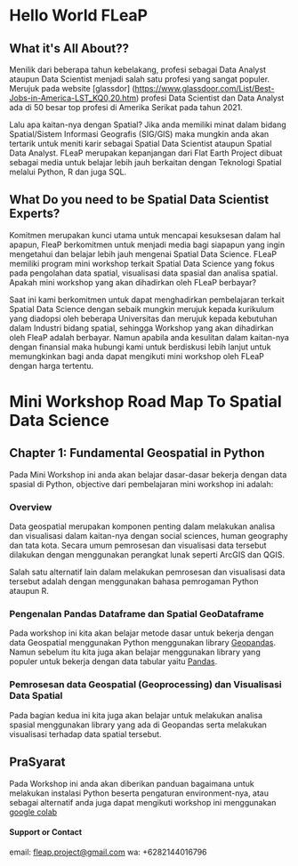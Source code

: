 # Hello World FLeaP
## What it's All About??

Menilik dari beberapa tahun kebelakang, profesi sebagai Data Analyst ataupun Data Scientist menjadi salah satu profesi yang sangat populer. Merujuk pada website [glassdor] (https://www.glassdoor.com/List/Best-Jobs-in-America-LST_KQ0,20.htm) profesi  Data Scientist dan Data Analyst ada di 50 besar top profesi di Amerika Serikat pada tahun 2021.

Lalu apa kaitan-nya dengan Spatial? Jika anda memiliki minat dalam bidang Spatial/Sistem Informasi Geografis (SIG/GIS) maka mungkin anda akan tertarik untuk meniti karir sebagai Spatial Data Scientist ataupun Spatial Data Analyst. FLeaP merupakan kepanjangan dari Flat Earth Project dibuat sebagai media untuk belajar lebih jauh berkaitan dengan Teknologi Spatial melalui Python, R dan juga SQL.

## What Do you need to be Spatial Data Scientist Experts?

Komitmen merupakan kunci utama untuk mencapai kesuksesan dalam hal apapun, FleaP berkomitmen untuk menjadi media bagi siapapun yang ingin mengetahui dan belajar lebih jauh mengenai Spatial Data Science. FLeaP memiliki program  mini workshop terkait Spatial Data Science yang fokus pada pengolahan data spatial, visualisasi data spasial dan analisa spatial. Apakah mini workshop yang akan dihadirkan oleh FLeaP berbayar? 

Saat ini kami berkomitmen untuk dapat menghadirkan pembelajaran terkait Spatial Data Science dengan sebaik mungkin merujuk kepada kurikulum yang diadopsi oleh beberapa Universitas dan merujuk kepada kebutuhan dalam Industri bidang spatial, sehingga Workshop yang akan dihadirkan oleh FleaP adalah berbayar. Namun apabila anda kesulitan dalam kaitan-nya dengan finansial maka hubungi kami untuk berdiskusi lebih lanjut untuk memungkinkan bagi anda dapat mengikuti mini workshop oleh FLeaP dengan harga tertentu.

# Mini Workshop Road Map To Spatial Data Science
## Chapter 1: Fundamental Geospatial in Python

Pada Mini Workshop ini anda akan belajar dasar-dasar bekerja dengan data spasial di Python, objective dari pembelajaran mini workshop ini adalah:

### Overview
Data geospatial merupakan komponen penting dalam melakukan analisa dan visualisasi dalam kaitan-nya dengan social sciences, human geography dan tata kota. Secara umum pemrosesan dan visualisasi data tersebut dilakukan dengan menggunakan perangkat lunak seperti ArcGIS dan QGIS.

Salah satu alternatif lain dalam melakukan pemrosesan dan visualisasi data tersebut adalah dengan menggunakan bahasa pemrogaman Python ataupun R.

### Pengenalan Pandas Dataframe dan Spatial GeoDataframe
Pada workshop ini kita akan belajar metode dasar untuk bekerja dengan data Geospatial menggunakan Python menggunakan library [Geopandas](https://geopandas.org). Namun sebelum itu kita juga akan belajar menggunakan library yang populer untuk bekerja dengan data tabular yaitu [Pandas](https://pandas.pydata.org).

### Pemrosesan data Geospatial (Geoprocessing) dan Visualisasi Data Spatial
Pada bagian kedua ini kita juga akan belajar untuk melakukan analisa spasial menggunakan library yang ada di Geopandas serta melakukan visualisasi terhadap data spatial tersebut.

## PraSyarat
Pada Workshop ini anda akan diberikan panduan bagaimana untuk melakukan instalasi Python beserta pengaturan environment-nya, atau sebagai alternatif anda juga dapat mengikuti workshop ini menggunakan [google colab](https://colab.research.google.com/notebooks/intro.ipynb?utm_source=scs-index)


#### Support or Contact

email: fleap.project@gmail.com 
wa: +6282144016796
